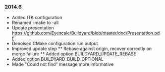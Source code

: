### 2014.6

* Added ITK configuration
* Renamed <Project>-make to <Project>-all
* Update presentation
    https://github.com/Eyescale/Buildyard/blob/master/doc/Presentation.pdf
* Denoised CMake configuration run output
* Improved update step
** Rebase against origin, recover correctly on merge failure
** Added option BUILDYARD_UPDATE_REBASE
* Added option BUILDYARD_BUILD_OPTIONAL
* Made "Could not find" message more informative
